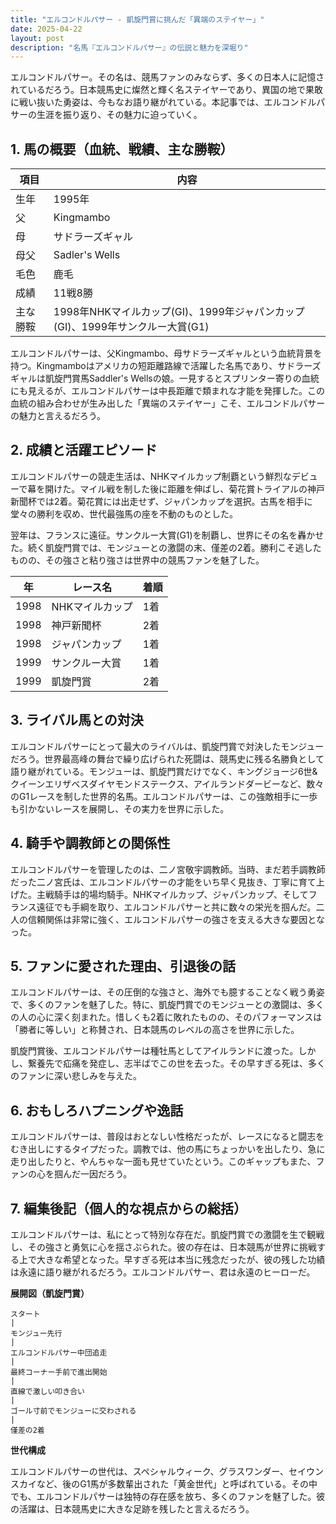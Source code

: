 ```yaml
---
title: "エルコンドルパサー - 凱旋門賞に挑んだ「異端のステイヤー」"
date: 2025-04-22
layout: post
description: "名馬『エルコンドルパサー』の伝説と魅力を深堀り"
---
```


エルコンドルパサー。その名は、競馬ファンのみならず、多くの日本人に記憶されているだろう。日本競馬史に燦然と輝く名ステイヤーであり、異国の地で果敢に戦い抜いた勇姿は、今もなお語り継がれている。本記事では、エルコンドルパサーの生涯を振り返り、その魅力に迫っていく。


## 1. 馬の概要（血統、戦績、主な勝鞍）

| 項目 | 内容 |
|---|---|
| 生年 | 1995年 |
| 父 | Kingmambo |
| 母 | サドラーズギャル |
| 母父 | Sadler's Wells |
| 毛色 | 鹿毛 |
| 成績 | 11戦8勝 |
| 主な勝鞍 | 1998年NHKマイルカップ(GI)、1999年ジャパンカップ(GI)、1999年サンクルー大賞(G1) |

エルコンドルパサーは、父Kingmambo、母サドラーズギャルという血統背景を持つ。Kingmamboはアメリカの短距離路線で活躍した名馬であり、サドラーズギャルは凱旋門賞馬Saddler's Wellsの娘。一見するとスプリンター寄りの血統にも見えるが、エルコンドルパサーは中長距離で類まれな才能を発揮した。この血統の組み合わせが生み出した「異端のステイヤー」こそ、エルコンドルパサーの魅力と言えるだろう。


## 2. 成績と活躍エピソード

エルコンドルパサーの競走生活は、NHKマイルカップ制覇という鮮烈なデビューで幕を開けた。マイル戦を制した後に距離を伸ばし、菊花賞トライアルの神戸新聞杯では2着。菊花賞には出走せず、ジャパンカップを選択。古馬を相手に堂々の勝利を収め、世代最強馬の座を不動のものとした。

翌年は、フランスに遠征。サンクルー大賞(G1)を制覇し、世界にその名を轟かせた。続く凱旋門賞では、モンジューとの激闘の末、僅差の2着。勝利こそ逃したものの、その強さと粘り強さは世界中の競馬ファンを魅了した。

| 年 | レース名 | 着順 |
|---|---|---|
| 1998 | NHKマイルカップ | 1着 |
| 1998 | 神戸新聞杯 | 2着 |
| 1998 | ジャパンカップ | 1着 |
| 1999 | サンクルー大賞 | 1着 |
| 1999 | 凱旋門賞 | 2着 |


## 3. ライバル馬との対決

エルコンドルパサーにとって最大のライバルは、凱旋門賞で対決したモンジューだろう。世界最高峰の舞台で繰り広げられた死闘は、競馬史に残る名勝負として語り継がれている。モンジューは、凱旋門賞だけでなく、キングジョージ6世&クイーンエリザベスダイヤモンドステークス、アイルランドダービーなど、数々のG1レースを制した世界的名馬。エルコンドルパサーは、この強敵相手に一歩も引かないレースを展開し、その実力を世界に示した。


## 4. 騎手や調教師との関係性

エルコンドルパサーを管理したのは、二ノ宮敬宇調教師。当時、まだ若手調教師だった二ノ宮氏は、エルコンドルパサーの才能をいち早く見抜き、丁寧に育て上げた。主戦騎手は的場均騎手。NHKマイルカップ、ジャパンカップ、そしてフランス遠征でも手綱を取り、エルコンドルパサーと共に数々の栄光を掴んだ。二人の信頼関係は非常に強く、エルコンドルパサーの強さを支える大きな要因となった。


## 5. ファンに愛された理由、引退後の話

エルコンドルパサーは、その圧倒的な強さと、海外でも臆することなく戦う勇姿で、多くのファンを魅了した。特に、凱旋門賞でのモンジューとの激闘は、多くの人の心に深く刻まれた。惜しくも2着に敗れたものの、そのパフォーマンスは「勝者に等しい」と称賛され、日本競馬のレベルの高さを世界に示した。

凱旋門賞後、エルコンドルパサーは種牡馬としてアイルランドに渡った。しかし、繋養先で疝痛を発症し、志半ばでこの世を去った。その早すぎる死は、多くのファンに深い悲しみを与えた。


## 6. おもしろハプニングや逸話

エルコンドルパサーは、普段はおとなしい性格だったが、レースになると闘志をむき出しにするタイプだった。調教では、他の馬にちょっかいを出したり、急に走り出したりと、やんちゃな一面も見せていたという。このギャップもまた、ファンの心を掴んだ一因だろう。


## 7. 編集後記（個人的な視点からの総括）

エルコンドルパサーは、私にとって特別な存在だ。凱旋門賞での激闘を生で観戦し、その強さと勇気に心を揺さぶられた。彼の存在は、日本競馬が世界に挑戦する上で大きな希望となった。早すぎる死は本当に残念だったが、彼の残した功績は永遠に語り継がれるだろう。エルコンドルパサー、君は永遠のヒーローだ。


**展開図（凱旋門賞）**

```
スタート
|
モンジュー先行
|
エルコンドルパサー中団追走
|
最終コーナー手前で進出開始
|
直線で激しい叩き合い
|
ゴール寸前でモンジューに交わされる
|
僅差の2着
```

**世代構成**

エルコンドルパサーの世代は、スペシャルウィーク、グラスワンダー、セイウンスカイなど、後のG1馬が多数輩出された「黄金世代」と呼ばれている。その中でも、エルコンドルパサーは独特の存在感を放ち、多くのファンを魅了した。彼の活躍は、日本競馬史に大きな足跡を残したと言えるだろう。
